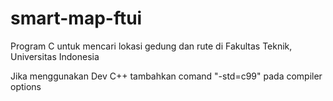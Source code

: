 # smart-map-ftui
Program C untuk mencari lokasi gedung dan rute di Fakultas Teknik, Universitas Indonesia

Jika menggunakan Dev C++ tambahkan comand "-std=c99" pada compiler options
